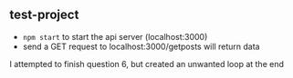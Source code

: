 ## test-project

- `npm start` to start the api server (localhost:3000)
- send a GET request to localhost:3000/getposts will return data

I attempted to finish question 6, but created an unwanted loop at the end

